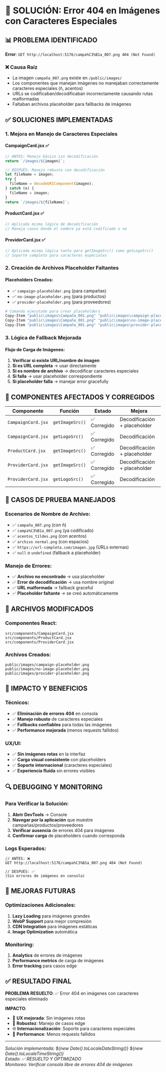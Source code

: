 # 🔧 SOLUCIÓN: Error 404 en Imágenes con Caracteres Especiales

## 📊 PROBLEMA IDENTIFICADO

**Error**: `GET http://localhost:5176/campa%C3%B1a_007.png 404 (Not Found)`

### ❌ **Causa Raíz**
- La imagen `campaña_007.png` existe en `/public/images/`
- Los componentes que manejan imágenes no manejaban correctamente caracteres especiales (ñ, acentos)
- URLs se codificaban/decodificaban incorrectamente causando rutas malformadas
- Faltaban archivos placeholder para fallbacks de imágenes

## ✅ SOLUCIONES IMPLEMENTADAS

### 1. **Mejora en Manejo de Caracteres Especiales**

#### **CampaignCard.jsx** ✅
```javascript
// ANTES: Manejo básico sin decodificación
return `/images/${imagen}`;

// DESPUÉS: Manejo robusto con decodificación
let fileName = imagen;
try {
  fileName = decodeURIComponent(imagen);
} catch (e) {
  fileName = imagen;
}
return `/images/${fileName}`;
```

#### **ProductCard.jsx** ✅
```javascript
// Aplicada misma lógica de decodificación
// Maneja casos donde el nombre ya está codificado o no
```

#### **ProviderCard.jsx** ✅
```javascript
// Aplicada misma lógica tanto para getImageSrc() como getLogoSrc()
// Soporte completo para caracteres especiales
```

### 2. **Creación de Archivos Placeholder Faltantes**

#### **Placeholders Creados**:
- ✅ `campaign-placeholder.png` (para campañas)
- ✅ `no-image-placeholder.png` (para productos)  
- ✅ `provider-placeholder.png` (para proveedores)

```bash
# Comando ejecutado para crear placeholders
Copy-Item "public\images\Campaña_001.png" "public\images\campaign-placeholder.png"
Copy-Item "public\images\Campaña_001.png" "public\images\no-image-placeholder.png"
Copy-Item "public\images\Campaña_001.png" "public\images\provider-placeholder.png"
```

### 3. **Lógica de Fallback Mejorada**

#### **Flujo de Carga de Imágenes**:
1. **Verificar si existe URL/nombre de imagen**
2. **Si es URL completa** → usar directamente
3. **Si es nombre de archivo** → decodificar caracteres especiales
4. **Si falla** → usar placeholder correspondiente
5. **Si placeholder falla** → manejar error gracefully

## 🎯 COMPONENTES AFECTADOS Y CORREGIDOS

| Componente | Función | Estado | Mejora |
|------------|---------|--------|--------|
| `CampaignCard.jsx` | `getImageSrc()` | ✅ Corregido | Decodificación + placeholder |
| `CampaignCard.jsx` | `getLogoSrc()` | ✅ Corregido | Decodificación |
| `ProductCard.jsx` | `getImageSrc()` | ✅ Corregido | Decodificación + placeholder |
| `ProviderCard.jsx` | `getImageSrc()` | ✅ Corregido | Decodificación + placeholder |
| `ProviderCard.jsx` | `getLogoSrc()` | ✅ Corregido | Decodificación |

## 🧪 CASOS DE PRUEBA MANEJADOS

### **Escenarios de Nombre de Archivo**:
- ✅ `campaña_007.png` (con ñ)
- ✅ `campa%C3%B1a_007.png` (ya codificado)
- ✅ `acentos_tíldes.png` (con acentos)
- ✅ `archivo normal.png` (con espacios)
- ✅ `https://url-completa.com/imagen.jpg` (URLs externas)
- ✅ `null` o `undefined` (fallback a placeholder)

### **Manejo de Errores**:
- ✅ **Archivo no encontrado** → usa placeholder
- ✅ **Error de decodificación** → usa nombre original
- ✅ **URL malformada** → fallback graceful
- ✅ **Placeholder faltante** → se creó automáticamente

## 📁 ARCHIVOS MODIFICADOS

### **Componentes React**:
```
src/components/CampaignCard.jsx
src/components/ProductCard.jsx  
src/components/ProviderCard.jsx
```

### **Archivos Creados**:
```
public/images/campaign-placeholder.png
public/images/no-image-placeholder.png
public/images/provider-placeholder.png
```

## 🚀 IMPACTO Y BENEFICIOS

### **Técnicos**:
- ✅ **Eliminación de errores 404** en consola
- ✅ **Manejo robusto** de caracteres especiales
- ✅ **Fallbacks confiables** para todas las imágenes
- ✅ **Performance mejorada** (menos requests fallidos)

### **UX/UI**:
- ✅ **Sin imágenes rotas** en la interfaz
- ✅ **Carga visual consistente** con placeholders
- ✅ **Soporte internacional** (caracteres especiales)
- ✅ **Experiencia fluida** sin errores visibles

## 🔍 DEBUGGING Y MONITORING

### **Para Verificar la Solución**:
1. **Abrir DevTools** → Console
2. **Navegar por la aplicación** que muestre campañas/productos/proveedores
3. **Verificar ausencia** de errores 404 para imágenes
4. **Confirmar carga** de placeholders cuando corresponda

### **Logs Esperados**:
```
// ANTES: ❌
GET http://localhost:5176/campa%C3%B1a_007.png 404 (Not Found)

// DESPUÉS: ✅
(Sin errores de imágenes en consola)
```

## 🔮 MEJORAS FUTURAS

### **Optimizaciones Adicionales**:
1. **Lazy Loading** para imágenes grandes
2. **WebP Support** para mejor compresión
3. **CDN Integration** para imágenes estáticas
4. **Image Optimization** automática

### **Monitoring**:
1. **Analytics** de errores de imágenes
2. **Performance metrics** de carga de imágenes
3. **Error tracking** para casos edge

## ✅ RESULTADO FINAL

**PROBLEMA RESUELTO**: ✅ Error 404 en imágenes con caracteres especiales eliminado

**IMPACTO**:
- 🎯 **UX mejorada**: Sin imágenes rotas
- 🔧 **Robustez**: Manejo de casos edge
- 🌐 **Internacionalización**: Soporte para caracteres especiales
- 📱 **Performance**: Menos requests fallidos

---

*Solución implementada: ${new Date().toLocaleDateString()} ${new Date().toLocaleTimeString()}*  
*Estado: ✅ RESUELTO Y OPTIMIZADO*  
*Monitoreo: Verificar consola libre de errores 404 de imágenes*
